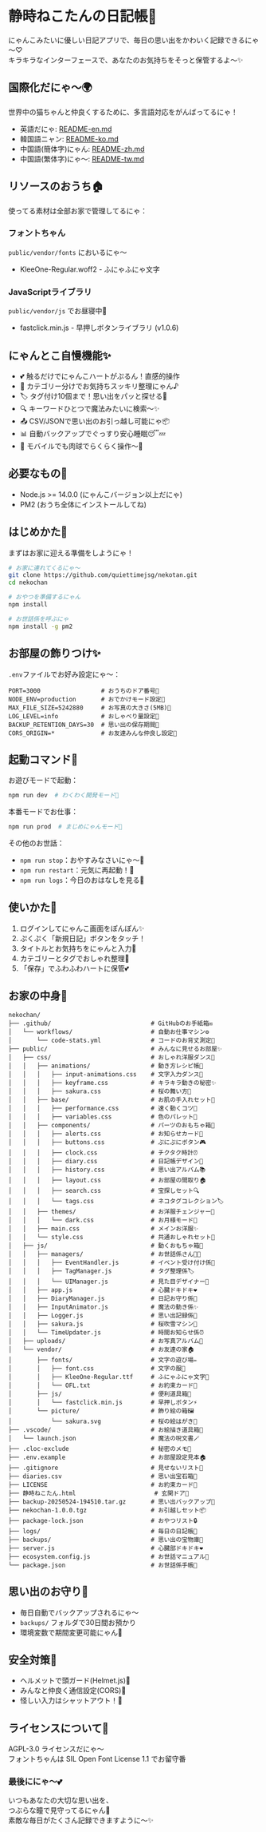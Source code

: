 # 静時ねこたんの日記帳🐾

にゃんこみたいに優しい日記アプリで、毎日の思い出をかわいく記録できるにゃ～♡  
キラキラなインターフェースで、あなたのお気持ちをそっと保管するよ～✨

## 国際化だにゃ～🌍

世界中の猫ちゃんと仲良くするために、多言語対応をがんばってるにゃ！  

- 英語だにゃ: [README-en.md](README-en.md)  
- 韓国語ニャン: [README-ko.md](README-ko.md)  
- 中国語(簡体字)にゃん: [README-zh.md](README-zh.md)  
- 中国語(繁体字)にゃ～: [README-tw.md](README-tw.md)  

## リソースのおうち🏠

使ってる素材は全部お家で管理してるにゃ：  

### フォントちゃん  
`public/vendor/fonts` においるにゃ～  
- KleeOne-Regular.woff2 - ふにゃふにゃ文字  

### JavaScriptライブラリ  
`public/vendor/js` でお昼寝中🐾  
- fastclick.min.js - 早押しボタンライブラリ (v1.0.6)  

## にゃんとこ自慢機能✨  

- 💕 触るだけでにゃんこハートがぷるん！直感的操作  
- 📝 カテゴリー分けでお気持ちスッキリ整理にゃん♪  
- 🏷️ タグ付け10個まで！思い出をパッと探せる🔖  
- 🔍 キーワードひとつで魔法みたいに検索～✨  
- 📤 CSV/JSONで思い出のお引っ越し可能にゃ📦  
- 📊 自動バックアップでぐっすり安心睡眠😴💤  
- 📱 モバイルでも肉球でらくらく操作～🐾  

## 必要なもの🍼  

- Node.js >= 14.0.0 (にゃんこバージョン以上だにゃ)  
- PM2 (おうち全体にインストールしてね)  

## はじめかた🐾  

まずはお家に迎える準備をしようにゃ！  

```bash
# お家に連れてくるにゃ～
git clone https://github.com/quiettimejsg/nekotan.git  
cd nekochan  

# おやつを準備するにゃん
npm install  

# お世話係を呼ぶにゃ
npm install -g pm2
```

## お部屋の飾りつけ✨  

`.env`ファイルでお好み設定にゃ～：  

```env
PORT=3000                 # おうちのドア番号🚪  
NODE_ENV=production       # おでかけモード設定🎀  
MAX_FILE_SIZE=5242880     # お写真の大きさ(5MB)📸  
LOG_LEVEL=info            # おしゃべり量設定💬  
BACKUP_RETENTION_DAYS=30  # 思い出の保存期間📆  
CORS_ORIGIN=*             # お友達みんな仲良し設定🌈  
```

## 起動コマンド🐾  

お遊びモードで起動：  
```bash
npm run dev  # わくわく開発モード💫  
```  

本番モードでお仕事：  
```bash
npm run prod  # まじめにゃんモード👑  
```  

その他のお世話：  
- `npm run stop`：おやすみなさいにゃ～🌙  
- `npm run restart`：元気に再起動！🔁  
- `npm run logs`：今日のおはなしを見る📖  

## 使いかた💖  

1. ログインしてにゃんこ画面をぽんぽん✨  
2. ぷくぷく「新規日記」ボタンをタッチ！  
3. タイトルとお気持ちをにゃんと入力📝  
4. カテゴリーとタグでおしゃれ整理🎀  
5. 「保存」でふわふわハートに保管💕  

## お家の中身🐾  

```
nekochan/
├── .github/                            # GitHubのお手紙箱✉️
│   └── workflows/                      # 自動お仕事マシン⚙️
│       └── code-stats.yml              # コードのお背丈測定📏
├── public/                             # みんなに見せるお部屋✨
│   ├── css/                            # おしゃれ洋服ダンス👗
│   │   ├── animations/                 # 動き方レシピ帳💫
│   │   │   ├── input-animations.css    # 文字入力ダンス💃
│   │   │   ├── keyframe.css            # キラキラ動きの秘密✨
│   │   │   ├── sakura.css              # 桜の舞い方🌸
│   │   ├── base/                       # お肌の手入れセット💅
│   │   │   ├── performance.css         # 速く動くコツ🐇
│   │   │   ├── variables.css           # 色のパレット🎨
│   │   ├── components/                 # パーツのおもちゃ箱🧸
│   │   │   ├── alerts.css              # お知らせカード🔔
│   │   │   ├── buttons.css             # ぷにぷにボタン🎮
│   │   │   ├── clock.css               # チクタク時計⏰
│   │   │   ├── diary.css               # 日記帳デザイン📖
│   │   │   ├── history.css             # 思い出アルバム📚
│   │   │   ├── layout.css              # お部屋の間取り🏠
│   │   │   ├── search.css              # 宝探しセット🔍
│   │   │   └── tags.css                # ネコタグコレクション🏷️
│   │   ├── themes/                     # お洋服チェンジャー👘
│   │   │   └── dark.css                # お月様モード🌙
│   │   ├── main.css                    # メインお洋服✨
│   │   └── style.css                   # 共通おしゃれセット🎀
│   ├── js/                             # 動くおもちゃ箱🎪
│   │   ├── managers/                   # お世話係さん👩‍🍼
│   │   │   ├── EventHandler.js         # イベント受け付け係🎪
│   │   │   ├── TagManager.js           # タグ整理係🏷️
│   │   │   └── UIManager.js            # 見た目デザイナー🎨
│   │   ├── app.js                      # 心臓ドキドキ❤️
│   │   ├── DiaryManager.js             # 日記お守り係📝
│   │   ├── InputAnimator.js            # 魔法の動き係✨
│   │   ├── Logger.js                   # 思い出記録係📜
│   │   ├── sakura.js                   # 桜吹雪マシン🌸
│   │   └── TimeUpdater.js              # 時間お知らせ係⏰
│   ├── uploads/                        # お写真アルバム📸
│   └── vendor/                         # お友達の家🏠
│       ├── fonts/                      # 文字の遊び場✏️
│       │   ├── font.css                # 文字の服👕
│       │   ├── KleeOne-Regular.ttf     # ふにゃふにゃ文字🐾
│       │   └── OFL.txt                 # お約束カード📜
│       ├── js/                         # 便利道具箱🧰
│       │   └── fastclick.min.js        # 早押しボタン⚡
│       └── picture/                    # 飾り絵の箱🖼️
│           └── sakura.svg              # 桜の絵はがき🌸
├── .vscode/                            # お絵描き道具箱🎨
│   └── launch.json                     # 魔法の呪文書🪄
├── .cloc-exclude                       # 秘密のメモ🙈
├── .env.example                        # お部屋設定見本🏠
├── .gitignore                          # 見せないリスト🙈
├── diaries.csv                         # 思い出宝石箱💎
├── LICENSE                             # お約束カード📜
├── 静時ねこたん.html                      # 玄関ドア🚪
├── backup-20250524-194510.tar.gz       # 思い出バックアップ💾
├── nekochan-1.0.0.tgz                  # お引越しセット📦
├── package-lock.json                   # おやつリスト🔒
├── logs/                               # 毎日の日記帳📖
├── backups/                            # 思い出の宝物庫💖
├── server.js                           # 心臓部ドキドキ❤️
├── ecosystem.config.js                 # お世話マニュアル📖
└── package.json                        # お世話係手帳📔
```

## 思い出のお守り💾  

- 毎日自動でバックアップされるにゃ～  
- `backups/` フォルダで30日間お預かり  
- 環境変数で期間変更可能にゃん📅  

## 安全対策🔐  

- ヘルメットで頭ガード(Helmet.js)🧢  
- みんなと仲良く通信設定(CORS)🤝  
- 怪しい入力はシャットアウト！🚫  

## ライセンスについて📜  

AGPL-3.0 ライセンスだにゃ～  
フォントちゃんは SIL Open Font License 1.1 でお留守番  

### 最後ににゃ～💕  
いつもあなたの大切な思い出を、  
つぶらな瞳で見守ってるにゃん🐾  
素敵な毎日がたくさん記録できますように～✨  
